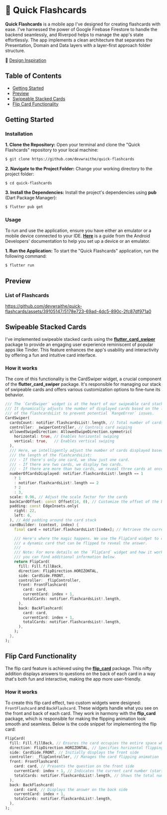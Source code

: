 # 📑 Quick Flashcards
**Quick Flashcards** is a mobile app I've designed for creating flashcards with ease. I've harnessed the power of Google Firebase Firestore to handle the backend seamlessly, and Riverpod helps to manage the app's state effortlessly. The app implements a clean architecture that separates the Presentation, Domain and Data layers with a layer-first approach folder structure.

🎨 [Design Inspiration](https://dribbble.com/shots/8258284-Flashcards-x-Tinder)

## Table of Contents
- [Getting Started](#getting-started)
- [Preview](#preview)
- [Swipeable Stacked Cards](#swipeable-stacked-cards)
- [Flip Card Functionality](#flip-card-functionality)

## Getting Started

### Installation

**1. Clone the Repository:** Open your terminal and clone the "Quick Flashcards" repository to your local machine:

```sh
$ git clone https://github.com/devwraithe/quick-flashcards
```

**2. Navigate to the Project Folder:** Change your working directory to the project folder:

```
$ cd quick-flashcards
```

**3. Install the Dependencies:** Install the project's dependencies using **pub** (Dart Package Manager):

```sh
$ flutter pub get
```

### Usage

To run and use the application, ensure you have either an emulator or a mobile device connected to your IDE. **[Here](https://developer.android.com/design-for-safety/privacy-sandbox/download#:~:text=Set%20up%20an%20Android%20device%20emulator%20image,-To%20set%20up&text=In%20Android%20Studio%2C%20go%20to,it%20isn't%20already%20installed.)** is a guide from the Android Developers' documentation to help you set up a device or an emulator.

**1. Run the Application:** To start the "Quick Flashcards" application, run the following command:

```sh
$ flutter run
```

## Preview
### List of Flashcards
https://github.com/devwraithe/quick-flashcards/assets/39105147/5178e723-69ad-4dc5-890c-2fc87df971a0

## Swipeable Stacked Cards
I've implemented swipeable stacked cards using the **[flutter_card_swiper](https://pub.dev/packages/flutter_card_swiper)** package to provide an engaging user experience reminiscent of popular apps like Tinder. This feature enhances the app's usability and interactivity by offering a fun and intuitive card interface.

### How it works
The core of this functionality is the CardSwiper widget, a crucial component of the **flutter_card_swiper** package. It's responsible for managing our stack of swipeable cards and offers various customization options to fine-tune its behavior.
```dart
/// The `CardSwiper` widget is at the heart of our swipeable card stack.
/// It dynamically adjusts the number of displayed cards based on the length
/// of the flashcardsList to prevent potential `RangeError` issues.
CardSwiper(
  cardsCount: notifier.flashcardsList!.length, // Total number of cards in the stack
  controller: _swiperController, // Controls card swiping
  allowedSwipeDirection: AllowedSwipeDirection.symmetric(
    horizontal: true, // Enables horizontal swiping
    vertical: true,   // Enables vertical swiping
  ),
  /// Here, we intelligently adjust the number of cards displayed based on
  /// the length of the flashcardsList:
  /// - If there's only one card, we show just one card.
  /// - If there are two cards, we display two cards.
  /// - If there are more than two cards, we reveal three cards at once.
  numberOfCardsDisplayed: notifier.flashcardsList!.length == 1
    ? 1
    : notifier.flashcardsList!.length == 2
    ? 2
    : 3,
  scale: 0.96, // Adjust the scale factor for the cards
  backCardOffset: const Offset(14, 0), // Customize the offset of the back cards
  padding: const EdgeInsets.only(
    right: 22,
    left: 6,
  ), // Add padding around the card stack
  cardBuilder: (context, index) {
    final card = notifier.flashcardsList![index]; // Retrieve the current card

    /// Here's where the magic happens. We use the FlipCard widget to create
    /// a dynamic card that can be flipped to reveal the answer.
    ///
    /// Note: For more details on the `FlipCard` widget and how it works, 
    /// you can find additional information below.
    return FlipCard(
      fill: Fill.fillBack,
      direction: FlipDirection.HORIZONTAL,
      side: CardSide.FRONT,
      controller: _flipController,
      front: FrontFlashcard(
        card: card,
        currentCard: index + 1,
        totalCards: notifier.flashcardsList!.length,
      ),
      back: BackFlashcard(
        card: card,
        currentCard: index + 1,
        totalCards: notifier.flashcardsList!.length,
      ),
    );
  },
);
```

## Flip Card Functionality
The flip card feature is achieved using the **[flip_card](https://pub.dev/packages/flip_card)** package. This nifty addition displays answers to questions on the back of each card in a way that's both fun and interactive, making the app more user-friendly.

### How it works
To create this flip card effect, two custom widgets were designed: `FrontFlashcard` and `BackFlashcard`. These widgets handle what you see on the front and back of each card. They work in harmony with the **flip_card** package, which is responsible for making the flipping animation look smooth and seamless. Below is the code snippet for implementing the flip card:
````dart
FlipCard(
  fill: Fill.fillBack, // Ensures the card occupies the entire space when flipped
  direction: FlipDirection.HORIZONTAL, // Specifies horizontal flipping
  side: CardSide.FRONT, // Initially displays the front side
  controller: _flipController, // Manages the card flipping animation
  front: FrontFlashcard(
    card: card, // Presents the question on the front side
    currentCard: index + 1, // Indicates the current card number (starting from 1)
    totalCards: notifier.flashcardsList!.length, // Shows the total number of cards
  ),
  back: BackFlashcard(
    card: card, // Displays the answer on the back side
    currentCard: index + 1,
    totalCards: notifier.flashcardsList!.length,
  ),
);

````
